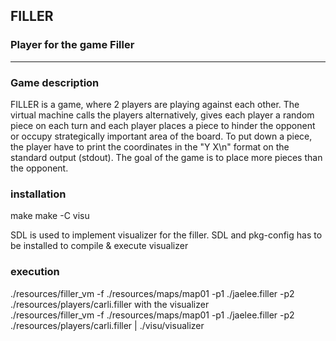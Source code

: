 ## **FILLER**

### Player for the game Filler
<hr>

### Game description
FILLER is a game, where 2 players are playing against each other.
The virtual machine calls the players alternatively, gives each player a random piece on each turn
and each player places a piece to hinder the opponent or occupy strategically important area of the board. 
To put down a piece, the player have to print the coordinates in the "Y X\n" format on the standard output (stdout).
The goal of the game is to place more pieces than the opponent.

### installation
make
make -C visu

SDL is used to implement visualizer for the filler. SDL and pkg-config has to be installed to compile & execute visualizer

### execution
./resources/filler_vm -f ./resources/maps/map01 -p1 ./jaelee.filler -p2 ./resources/players/carli.filler
with the visualizer \
./resources/filler_vm -f ./resources/maps/map01 -p1 ./jaelee.filler -p2 ./resources/players/carli.filler | ./visu/visualizer
